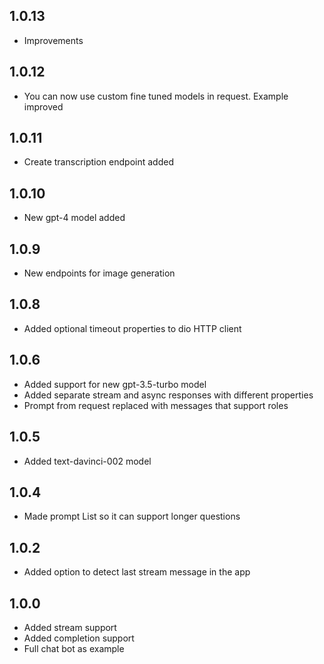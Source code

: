 ## 1.0.13

* Improvements

## 1.0.12

* You can now use custom fine tuned models in request. Example improved

## 1.0.11

* Create transcription endpoint added

## 1.0.10

* New gpt-4 model added

## 1.0.9

* New endpoints for image generation

## 1.0.8

* Added optional timeout properties to dio HTTP client

## 1.0.6

* Added support for new gpt-3.5-turbo model
* Added separate stream and async responses with different properties
* Prompt from request replaced with messages that support roles

## 1.0.5

* Added text-davinci-002 model

## 1.0.4

* Made prompt List<String> so it can support longer questions

## 1.0.2

* Added option to detect last stream message in the app

## 1.0.0

* Added stream support
* Added completion support
* Full chat bot as example

